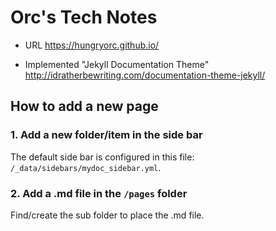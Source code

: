 # Orc's Tech Notes

* URL https://hungryorc.github.io/

* Implemented "Jekyll Documentation Theme" http://idratherbewriting.com/documentation-theme-jekyll/

## How to add a new page

### 1. Add a new folder/item in the side bar

The default side bar is configured in this file: `/_data/sidebars/mydoc_sidebar.yml`.

### 2. Add a .md file in the `/pages` folder

Find/create the sub folder to place the .md file.
